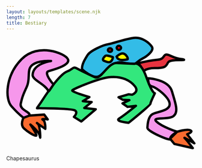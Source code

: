 ```yaml
---
layout: layouts/templates/scene.njk
length: 7
title: Bestiary
---
```


<svg xmlns="http://www.w3.org/2000/svg" xml:space="preserve" style="fill-rule:evenodd;clip-rule:evenodd;stroke-linecap:round;stroke-linejoin:round;stroke-miterlimit:1.5" viewBox="0 0 177 106">
<path d="M537.303 300.564s75.521 69.932 114.005 44.003c38.484-25.93 80.581-98.159 143.997-88 63.417 10.159 82.935 10.073 90.006 6.666 7.07-3.406 24.372-21.377 47.997-33.333s76.152-50.229 59.333-76c-16.823-25.771-63.773-64.203-117.336-58-53.562 6.203-132.161 35.576-167.33 41.333-35.17 5.758-117.243 42.967-134.675 71.331-17.432 28.365-37.969 59.349-35.997 92Z" style="fill:#33bce7;stroke:#000;stroke-width:15.24px" transform="matrix(.1434 0 0 .1434 -6.289 -12.563)"/><path d="M689.305 213.233c-7.255 6.985-25.737 25.347-8.002 32.664 17.734 7.318 36.877 15.284 47.336.67 10.458-14.615 10.002-24.667 10.002-24.667s-42.08-15.651-49.336-8.667ZM762.636 217.897s26.828-25.481 45.339-19.33c18.51 6.151 34.937 35.362 23.997 38-10.94 2.638-60.573 13.213-69.336-18.67Z" style="fill:#fffb00;stroke:#000;stroke-width:15.24px" transform="matrix(.1434 0 0 .1434 -6.289 -12.563)"/><ellipse cx="719.611" cy="175.633" rx="13.639" ry="11.733" style="fill:red;stroke:#000;stroke-width:15.24px" transform="matrix(.1434 0 0 .1434 -6.289 -12.563)"/><ellipse cx="777.472" cy="161.02" rx="14.167" ry="13.12" style="fill:red;stroke:#000;stroke-width:15.24px" transform="matrix(.1434 0 0 .1434 -6.289 -12.563)"/><path d="M891.305 264.567s82.032-21.091 140.005-26c57.97-4.909 24.19-53.321 85.33-24.67 61.13 28.652 72.17 15.586 84.67 24.003 12.49 8.417-91.63-6.604-104 20-12.38 26.604-21.03 35.24-87.34 35.331-66.31.091-79.998 30.669-79.998 30.669s2.055-59.43-38.667-59.333Z" style="fill:#e7333f;stroke:#000;stroke-width:15.24px" transform="matrix(.1434 0 0 .1434 -6.289 -12.563)"/><path d="M879.972 265.233s38.763-19.179 76.667 87.334C994.542 459.08 1011.98 457.9 1011.98 457.9s-28.852 59.495-28.675 68.667c.178 9.172-142.664 124-142.664 124s-92.159-9.154-61.336-28C810.128 603.72 888.641 539.9 888.641 539.9l-54.666 6.667-32.672-22.67 44.672-21.33-42.667-2-28-16.667 64.667-19.333 24 2.666s48.289-18.088 17.33-56c-30.958-37.911-83.974-64.333-157.338-59.336-73.365 4.998-242.216 76.959-249.998 86.667-7.781 9.708 111.342 44.003 111.342 44.003l-42.675 26.664 57.339 6.002-48.006 38.664 74.67 8.67-94 79.333-47.998-30s27.578-26.771 8-41.333c-19.578-14.563-200.239-14.115-229.336-15.334-29.096-1.218-26.289 13.86 16-52.666s118.644-172.034 161.336-187.334c42.693-15.299 33.368-36.132 66-18 32.633 18.133 113.334 55.334 113.334 55.334s16.067 10.232 42.666-15.334c26.599-25.565 62.365-79.323 101.331-77.333 38.966 1.99 116 5.333 116 5.333Z" style="fill:#33e77d;stroke:#000;stroke-width:15.24px" transform="matrix(.1434 0 0 .1434 -6.289 -12.563)"/><path d="M351.41 400.222s-67.659-76.249-32.105-86.989c35.555-10.739 144.623-39.091 126-78-18.622-38.908-194.044-109.203-301.336-.669C36.678 343.098 34.571 494.978 77.975 543.233c43.403 48.256 78 74.667 78 74.667s40.013-3.315 39.33-21.333c-.682-18.018-65.549-32.008-57.333-70.667 8.216-38.659 12.93-53.466 39.333-110.667 26.404-57.2-4.289-112.825 38-144 42.289-31.174 120.003-24 120.003-24s-119.232 15.138-120.003 93.334c4.917 34.247 77.024 54.432 104.67 104 1.257 2.255 31.435-44.345 31.435-44.345Z" style="fill:#f697eb;stroke:#000;stroke-width:15.24px" transform="matrix(.1434 0 0 .1434 -6.289 -12.563)"/><path d="M155.975 617.9s-24.154 43.833 2.664 69.333c26.817 25.5 67.221 48.188 79.336 47.334 12.114-.854-37.336-72.667-37.336-72.667s59.057 46.037 62.669 79.333c3.612 33.297 3.109-75.625-16.669-87.333-19.779-11.708 51.333 36 51.333 36s3.068-49.151-15.336-58.669c-18.404-9.518 31.336-2.664 31.336-2.664l-23.336-32.003-96.664 6.669-37.997 14.667Z" style="fill:#fa6b2f;stroke:#000;stroke-width:15.24px" transform="matrix(.1434 0 0 .1434 -6.289 -12.563)"/><path d="M965.305 359.9s134.195 5.016 158.005 84.667c23.81 79.651 45.42 136.526 9.33 162.666-36.09 26.141-147.506 1.469-108.67 36.667 38.84 35.198 133.34 65.333 133.34 65.333s-52.38 29.649-44.01 47.331c8.37 17.682-151.914-48.396-149.992-74.664 1.922-26.268 5.242-71.724 33.331-88 28.091-16.276 111.451-20.203 112.001-64 .55-43.797-87.09-111.581-115.999-117.333-28.911-5.753-20.781-46.888-27.336-52.667Z" style="fill:#f697eb;stroke:#000;stroke-width:15.24px" transform="matrix(.1434 0 0 .1434 -6.289 -12.563)"/><path d="M1157.31 709.233s62.72-20.656 86-10c23.27 10.657-20.67 25.998-20.67 25.998l46.67 59.336s-73.54-43.373-63.34-34.67c10.2 8.704 53.34 66.003 53.34 66.003l-120-27.333-28.01-34.003 46.01-45.331Z" style="fill:#fa6b2f;stroke:#000;stroke-width:15.24px" transform="matrix(.1434 0 0 .1434 -6.289 -12.563)"/>
</svg>

Chapesaurus

